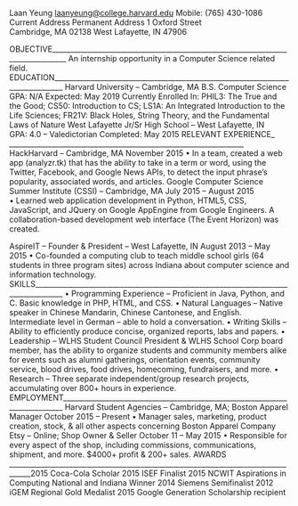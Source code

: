 Laan Yeung
laanyeung@college.harvard.edu
Mobile: (765) 430-1086
Current Address                                                                                                                                 Permanent Address
1 Oxford Street                                                                      
Cambridge, MA 02138							  	West Lafayette, IN 47906

OBJECTIVE__________________________________________________________________________________
An internship opportunity in a Computer Science related field.
EDUCATION_________________________________________________________________________________
Harvard University – Cambridge, MA             					     B.S. Computer Science
GPA: N/A                                                                                                                		         Expected: May 2019
Currently Enrolled In: PHIL3: The True and the Good; CS50: Introduction to CS; LS1A: An Integrated Introduction to the Life Sciences; FR21V: Black Holes, String Theory, and the Fundamental Laws of Nature
West Lafayette Jr/Sr High School – West Lafayette, IN				     
GPA: 4.0 – Valedictorian			  	              			                     Completed: May 2015
RELEVANT EXPERIENCE_  __________________________________________________________________
HackHarvard – Cambridge, MA								  November 2015
•	In a team, created a web app (analyzr.tk) that has the ability to take in a term or word, using the Twitter, Facebook, and Google News APIs, to detect the input phrase’s popularity, associated words, and articles.
Google Computer Science Summer Institute (CSSI) – Cambridge, MA 		  July 2015 – August 2015                           
•	Learned web application development in Python, HTML5, CSS, JavaScript, and JQuery on Google AppEngine from Google Engineers. A collaboration-based development web interface (The Event Horizon) was created.

AspireIT – Founder & President – West Lafayette, IN				  August 2013 – May 2015
•	Co-founded a computing club to teach middle school girls (64 students in three program sites) across Indiana about computer science and information technology.
SKILLS______________________________________________________________________________________
•	Programming Experience – Proficient in Java, Python, and C. Basic knowledge in PHP, HTML, and CSS.
•	Natural Languages – Native speaker in Chinese Mandarin, Chinese Cantonese, and English. Intermediate level in German – able to hold a conversation.
•	Writing Skills – Ability to efficiently produce concise, organized reports, labs and papers.
•	Leadership – WLHS Student Council President & WLHS School Corp board member, has the ability to organize students and community members alike for events such as alumni gatherings, orientation events, community service, blood drives, food drives, homecoming, fundraisers, and more.
•	Research – Three separate independent/group research projects, accumulating over 800+ hours in experience.
EMPLOYMENT______________________________________________________________________________
Harvard Student Agencies – Cambridge, MA; Boston Apparel Manager 		     October 2015 – Present
•	Manager sales, marketing, product creation, stock, & all other aspects concerning Boston Apparel Company
Etsy – Online; Shop Owner & Seller 		  				    October 11 – May 2015
•	Responsible for every aspect of the shop, including commissions, communications, shipment, and more. $4000+ profit & 200+ sales.
AWARDS ____________________________________________________________________________________2015 Coca-Cola Scholar
2015 ISEF Finalist
2015 NCWIT Aspirations in Computing National and Indiana Winner
2014 Siemens Semifinalist
2012 iGEM Regional Gold Medalist
2015 Google Generation Scholarship recipient
